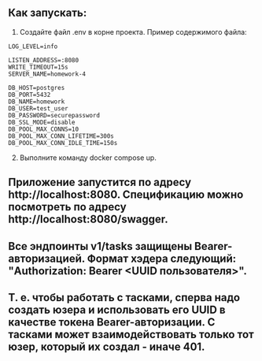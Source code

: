 ## Как запускать:
1. Создайте файл .env в корне проекта. Пример содержимого файла:
```console
LOG_LEVEL=info

LISTEN_ADDRESS=:8080
WRITE_TIMEOUT=15s
SERVER_NAME=homework-4

DB_HOST=postgres
DB_PORT=5432
DB_NAME=homework
DB_USER=test_user
DB_PASSWORD=securepassword
DB_SSL_MODE=disable
DB_POOL_MAX_CONNS=10
DB_POOL_MAX_CONN_LIFETIME=300s
DB_POOL_MAX_CONN_IDLE_TIME=150s
```
2. Выполните команду docker compose up.

## Приложение запустится по адресу http://localhost:8080. Спецификацию можно посмотреть по адресу http://localhost:8080/swagger.

## Все эндпоинты v1/tasks защищены Bearer-авторизацией. Формат хэдера следующий: "Authorization: Bearer <UUID пользователя>".
## Т. е. чтобы работать с тасками, сперва надо создать юзера и использовать его UUID в качестве токена Bearer-авторизации. С тасками может взаимодействовать только тот юзер, который их создал - иначе 401.